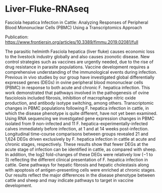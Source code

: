 # Liver-Fluke-RNAseq

Fasciola hepatica Infection in Cattle: Analyzing Responses of Peripheral Blood Mononuclear Cells (PBMC) Using a Transcriptomics Approach


Publication: https://www.frontiersin.org/articles/10.3389/fimmu.2019.02081/full

The parasitic helminth Fasciola hepatica (liver fluke) causes economic loss to the livestock industry globally and also causes zoonotic disease. New control strategies such as vaccines are urgently needed, due to the rise of drug resistance in parasite populations. Vaccine development requires a comprehensive understanding of the immunological events during infection. Previous in vivo studies by our group have investigated global differentially expressed genes (DEGs) in ovine peripheral blood mononuclear cells (PBMC) in response to both acute and chronic F. hepatica infection. This work demonstrated that pathways involved in the pathogenesis of ovine fasciolosis included fibrosis, inhibition of macrophage nitric oxide production, and antibody isotype switching, among others. Transcriptomic changes in PBMC populations following F. hepatica infection in cattle, in which the disease phenotype is quite different, have not yet been examined. Using RNA sequencing we investigated gene expression changes in PBMC isolated from 9 non-infected and 11 F. hepatica-experimentally-infected calves immediately before infection, at 1 and at 14 weeks post-infection. Longitudinal time-course comparisons between groups revealed 21 and 1,624 DEGs driven exclusively by F. hepatica infection in cattle at acute and chronic stages, respectively. These results show that fewer DEGs at the acute stage of infection can be identified in cattle, as compared with sheep. In addition, the log2 fold-changes of these DEGs were relatively low (−1 to 3) reflecting the different clinical presentation of F. hepatica infection in cattle. Gene pathways for hepatic fibrosis and hepatic cholestasis along with apoptosis of antigen-presenting cells were enriched at chronic stages. Our results reflect the major differences in the disease phenotype between cattle and sheep and may indicate pathways to target in vaccine development.
